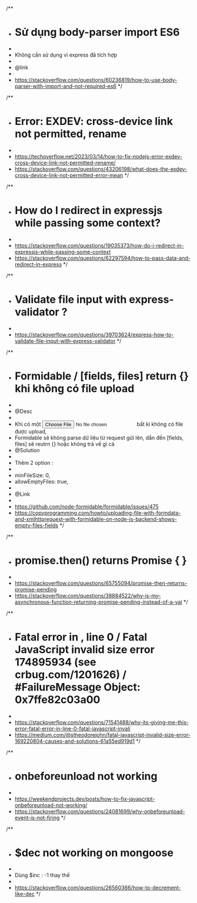 /**
* # Sử dụng body-parser import ES6
*
* Không cần sử dụng vì express đã tích hợp
*
* @link
*
* https://stackoverflow.com/questions/60236819/how-to-use-body-parser-with-import-and-not-required-es6
*/

/**
* # Error: EXDEV: cross-device link not permitted, rename
*
* https://techoverflow.net/2023/03/14/how-to-fix-nodejs-error-exdev-cross-device-link-not-permitted-rename/
* https://stackoverflow.com/questions/43206198/what-does-the-exdev-cross-device-link-not-permitted-error-mean
*/

/**
* # How do I redirect in expressjs while passing some context?
*
* https://stackoverflow.com/questions/19035373/how-do-i-redirect-in-expressjs-while-passing-some-context
* https://stackoverflow.com/questions/62297594/how-to-pass-data-and-redirect-in-express
*/

/**
* # Validate file input with express-validator ?
*
* https://stackoverflow.com/questions/39703624/express-how-to-validate-file-input-with-express-validator
*/

/**
* # Formidable / [fields, files] return {} khi không có file upload
*
* @Desc
*
* Khi có một <input type='file'/> bất kì không có file được upload,
* Formidable sẽ không parse dữ liệu từ request gửi lên, dẫn đến [fields, files] sẽ reutrn {} hoặc không trả về gì cả
* @Solution
*
* Thêm 2 option :
*
* minFileSize: 0,
* allowEmptyFiles: true,
*
* @Link
*
* https://github.com/node-formidable/formidable/issues/475
* https://copyprogramming.com/howto/uploading-file-with-formdata-and-xmlhttprequest-with-formidable-on-node-js-backend-shows-empty-files-fields
*/

/**
* # promise.then() returns Promise { <pending> }
*
* https://stackoverflow.com/questions/65755094/promise-then-returns-promise-pending
* https://stackoverflow.com/questions/38884522/why-is-my-asynchronous-function-returning-promise-pending-instead-of-a-val
*/

/**
* # Fatal error in , line 0 / Fatal JavaScript invalid size error 174895934 (see crbug.com/1201626) / #FailureMessage Object: 0x7ffe82c03a00
*
* https://stackoverflow.com/questions/71541488/why-its-giving-me-this-error-fatal-error-in-line-0-fatal-javascript-invali
* https://medium.com/@stheodorejohn/fatal-javascript-invalid-size-error-169220804-causes-and-solutions-61a55ed919d1
*/

/**
* # onbeforeunload not working
*
* https://weekendprojects.dev/posts/how-to-fix-javascript-onbeforeunload-not-working/
* https://stackoverflow.com/questions/24081699/why-onbeforeunload-event-is-not-firing
*/

/**
* # $dec not working on mongoose
*
* Dùng $inc : -1 thay thế
*
* https://stackoverflow.com/questions/26560366/how-to-decrement-like-dec
*/